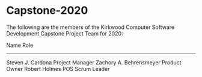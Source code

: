 # Capstone-2020

The following are the members of the 
Kirkwood Computer Software Development
Capstone Project Team for 2020:

Name							Role
----------------------------- 	-----
Steven J. Cardona				Project Manager
Zachory A. Behrensmeyer			Product Owner
Robert Holmes                   POS Scrum Leader